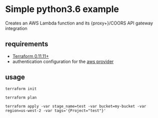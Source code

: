 # Simple python3.6 example

Creates an AWS Lambda function and its {proxy+}/COORS API gateway integration

## requirements

* [Terraform 0.11.11+](https://www.terraform.io/)
* authentication configuration for the [aws provider](https://www.terraform.io/docs/providers/aws/)

## usage

```
terraform init

terraform plan

terraform apply -var stage_name=test -var bucket=my-bucket -var region=us-west-2 -var tags='{Project="test"}'
```
